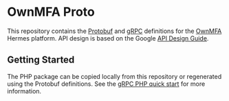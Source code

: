 # OwnMFA Proto

This repository contains the
[Protobuf](https://developers.google.com/protocol-buffers/) and
[gRPC](https://grpc.io/) definitions for the
[OwnMFA](https://www.ownmfa.com/) Hermes platform. API design is based
on the Google [API Design Guide](https://cloud.google.com/apis/design).

## Getting Started

The PHP package can be copied locally from this repository or regenerated
using the Protobuf definitions. See the
[gRPC PHP quick start](https://grpc.io/docs/languages/php/quickstart/) for
more information.
